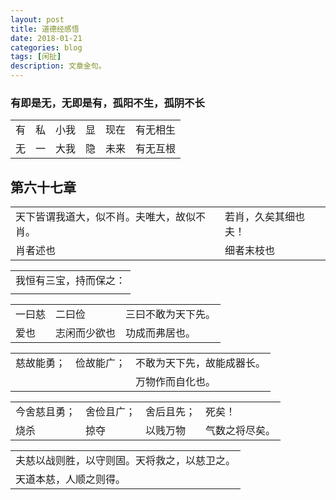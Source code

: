 ```yaml
---
layout: post
title: 道德经感悟
date: 2018-01-21
categories: blog
tags: [闲扯]
description: 文章金句。
---
```

### 有即是无，无即是有，孤阳不生，孤阴不长
<table>
<tr><td>有</td><td>私</td><td>小我</td><td>显</td><td>现在</td><td>有无相生</td></tr>
<tr><td>无</td><td>一</td><td>大我</td><td>隐</td><td>未来</td><td>有无互根</td></tr>
</table>


## 第六十七章

<table>
<tr><td>天下皆谓我道大，似不肖。夫唯大，故似不肖。</td><td>若肖，久矣其细也夫！</td></tr>
<tr><td>肖者述也</td><td>细者末枝也</td></tr>
</table>

<table>
<tr><td>我恒有三宝，持而保之：</td></tr>
<tr><td> </td></tr>
</table>

<table>
<tr><td>一曰慈</td><td>二曰俭</td><td>三曰不敢为天下先。</td></tr>
<tr><td>爱也</td><td>志闲而少欲也</td><td>功成而弗居也。</td></tr>
</table>

<table>
<tr><td>慈故能勇；</td><td>俭故能广；</td><td>不敢为天下先，故能成器长。</td></tr>
<tr><td></td><td></td><td>万物作而自化也。</td></tr>
</table>



<table>
<tr><td>今舍慈且勇；</td><td>舍俭且广；</td><td>舍后且先；</td><td>死矣！</td></tr>
<tr><td>烧杀</td><td>掠夺</td><td>以贱万物</td><td>气数之将尽矣。</td></tr>
</table>



<table>
<tr><td>夫慈以战则胜，以守则固。天将救之，以慈卫之。</td></tr>
<tr><td>天道本慈，人顺之则得。</td></tr>
</table>

